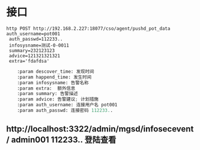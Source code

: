 # 接口 


```
http POST http://192.168.2.227:18077/cso/agent/pushd_pot_data
auth_username=pot001
 auth_passwd=112233.. 
 infosysname=测试-0-0011  
 summary=232123123 
 advice=121321321321 
 extra='fdafdsa'
```

```python 
    :param descover_time: 发现时间
    :param happend_time: 发生时间
    :param infosysname: 告警名称
    :param extra:  额外信息
    :param summary: 告警描述
    :param advice: 告警建议; 计划措施
    :param auth_username: 连接用户名 pot001
    :param auth_passwd: 连接密码 112233..
```

## http://localhost:3322/admin/mgsd/infosecevent/ admin001 112233.. 登陆查看